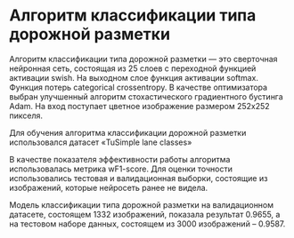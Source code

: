 # Алгоритм классификации типа дорожной разметки

Алгоритм классификации типа дорожной разметки — это сверточная нейронная сеть, состоящая из 25 слоев с переходной функцией активации swish. На выходном слое функция активации softmax. Функция потерь categorical crossentropy. В качестве оптимизатора выбран улучшенный алгоритм стохастического градиентного бустинга Adam. На вход поступает цветное изображение размером 252x252 пикселя. 

Для обучения алгоритма классификации дорожной разметки использовался датасет «TuSimple lane classes» 

В качестве показателя эффективности работы алгоритма использовалась метрика wF1-score. Для оценки точности использовались тестовая и валидационная выборки, состоящие из изображений, которые нейросеть ранее не видела. 

Модель классификации типа дорожной разметки на валидационном датасете, состоящем 1332 изображений, показала результат 0.9655, а на тестовом наборе данных, состоящем из 3000 изображений – 0.9587.
